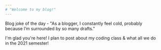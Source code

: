 ```yaml
---
# "Welcome to my blog!"
---
```

Blog joke of the day - "As a blogger, I constantly feel cold, probably because I’m surrounded by so many drafts."

I'm glad you're here! I plan to post about my coding class & what all we do in the 2021 semester!
